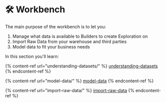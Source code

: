 # 🛠 Workbench

The main purpose of the workbench is to let you:

1. Manage what data is available to Builders to create Exploration on
2. Import Raw Data from your warehouse and third parties
3. Model data to fit your business needs

In this section you'll learn:

{% content-ref url="understanding-datasets/" %}
[understanding-datasets](understanding-datasets/)
{% endcontent-ref %}

{% content-ref url="model-data/" %}
[model-data](model-data/)
{% endcontent-ref %}

{% content-ref url="import-raw-data/" %}
[import-raw-data](import-raw-data/)
{% endcontent-ref %}
